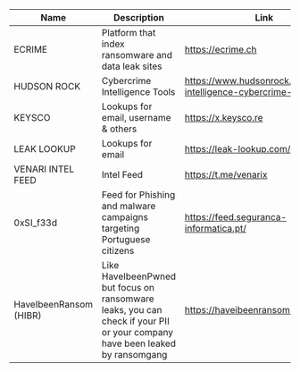 |Name|Description|Link|
| ------ | ------ | ------ |
|ECRIME|Platform that index ransomware and data leak sites|https://ecrime.ch|
|HUDSON ROCK|Cybercrime Intelligence Tools|https://www.hudsonrock.com/threat-intelligence-cybercrime-tools|
|KEYSCO|Lookups for email, username & others|https://x.keysco.re|
|LEAK LOOKUP|Lookups for email|https://leak-lookup.com/breaches|
|VENARI INTEL FEED|Intel Feed|https://t.me/venarix|
|0xSI_f33d|Feed for Phishing and malware campaigns targeting Portuguese citizens|https://feed.seguranca-informatica.pt/|
|HaveIbeenRansom (HIBR)| Like HaveIbeenPwned but focus on ransomware leaks, you can check if your PII or your company have been leaked by ransomgang |https://haveibeenransom.com|
